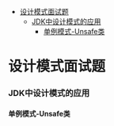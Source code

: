 - [设计模式面试题](#设计模式面试题)
  - [JDK中设计模式的应用](#JDK中设计模式的应用)
    - [单例模式-Unsafe类](#单例模式-Unsafe类)

# 设计模式面试题

### JDK中设计模式的应用

#### 单例模式-Unsafe类

